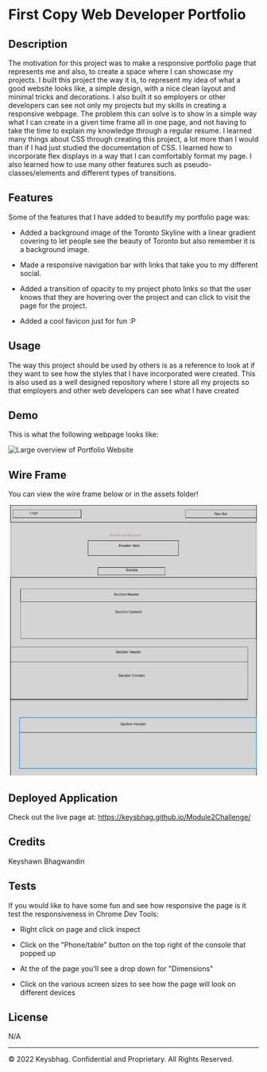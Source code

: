 # First Copy Web Developer Portfolio


## Description

The motivation for this project was to make a responsive portfolio page that represents me and also, to create a space where I can showcase my projects. I built this project the way it is, to represent my idea of what a good website looks like, a simple design, with a nice clean layout and minimal tricks and decorations. I also built it so employers or other developers can see not only my projects but my skills in creating a responsive webpage. The problem this can solve is to show in a simple way what I can create in a given time frame all in one page, and not having to take the time to explain my knowledge through a regular resume. I learned many things about CSS through creating this project, a lot more than I would than if I had just studied the documentation of CSS. I learned how to incorporate flex displays in a way that I can comfortably format my page. I also learned how to use many other features such as pseudo-classes/elements and different types of transitions.

## Features

Some of the features that I have added to beautify my portfolio page was:

* Added a background image of the Toronto Skyline with a linear gradient covering to let people see the beauty of Toronto but also remember it is a background image.

* Made a responsive navigation bar with links that take you to my different social.

* Added a transition of opacity to my project photo links so that the user knows that they are hovering over the project and can click to visit the page for the project.

* Added a cool favicon just for fun :P

## Usage

The way this project should be used by others is as a reference to look at if they want to see how the styles that I have incorporated were created. This is also used as a well designed repository where I store all my projects so that employers and other web developers can see what I have created


## Demo

This is what the following webpage looks like:

![Large overview of Portfolio Website](./assets/images/KeyshawnsHomeWebpage.gif)


## Wire Frame

You can view the wire frame below or in the assets folder!

![Large overview of Wire Frame](./assets/wireframe.png)

## Deployed Application

Check out the live page at: https://keysbhag.github.io/Module2Challenge/


## Credits

Keyshawn Bhagwandin


## Tests

If you would like to have some fun and see how responsive the page is it test the responsiveness in Chrome Dev Tools:

* Right click on page and click inspect

* Click on the "Phone/table" button on the top right of the console that popped up

* At the of the page you'll see a drop down for "Dimensions"

* Click on the various screen sizes to see how the page will look on different devices


## License
N/A


---
© 2022 Keysbhag. Confidential and Proprietary. All Rights Reserved.